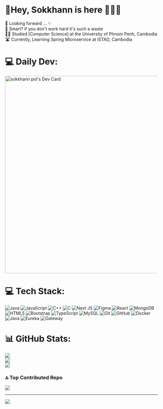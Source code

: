 # 💫Hey, Sokkhann is here 👋😉✨
🔭 Looking forward ... ✨<br>
🌱 Smart? if you don't work hard it's such a waste<br>
👨‍🎓 Studied [Computer Science] at the University of Phnom Penh, Cambodia<br/>
🛣️ Currently, Learning Spring Microservice at ISTAD, Cambodia<br/>

# 💻 Daily Dev:
<a href="https://app.daily.dev/sokkhannpol"><img src="https://api.daily.dev/devcards/v2/2eZga3YlVknInNmWqHe82.png?type=wide&r=5e4" width="652" alt="sokkhann pol's Dev Card"/></a>


# 💻 Tech Stack:
![Java](https://img.shields.io/badge/java-%23ED8B00.svg?style=for-the-badge&logo=openjdk&logoColor=white) ![JavaScript](https://img.shields.io/badge/javascript-%23323330.svg?style=for-the-badge&logo=javascript&logoColor=%23F7DF1E) ![C++](https://img.shields.io/badge/c++-%2300599C.svg?style=for-the-badge&logo=c%2B%2B&logoColor=white) ![C](https://img.shields.io/badge/c-%2300599C.svg?style=for-the-badge&logo=c&logoColor=white) ![Next JS](https://img.shields.io/badge/Next-black?style=for-the-badge&logo=next.js&logoColor=white) ![Figma](https://img.shields.io/badge/figma-%23F24E1E.svg?style=for-the-badge&logo=figma&logoColor=white) ![React](https://img.shields.io/badge/react-%2320232a.svg?style=for-the-badge&logo=react&logoColor=%2361DAFB) ![MongoDB](https://img.shields.io/badge/MongoDB-%234ea94b.svg?style=for-the-badge&logo=mongodb&logoColor=white) ![HTML5](https://img.shields.io/badge/html5-%23E34F26.svg?style=for-the-badge&logo=html5&logoColor=white) ![Bootstrap](https://img.shields.io/badge/bootstrap-%238511FA.svg?style=for-the-badge&logo=bootstrap&logoColor=white) ![TypeScript](https://img.shields.io/badge/typescript-%23007ACC.svg?style=for-the-badge&logo=typescript&logoColor=white) ![MySQL](https://img.shields.io/badge/mysql-4479A1.svg?style=for-the-badge&logo=mysql&logoColor=white) ![Git](https://img.shields.io/badge/git-%23F05033.svg?style=for-the-badge&logo=git&logoColor=white) ![GitHub](https://img.shields.io/badge/github-%23121011.svg?style=for-the-badge&logo=github&logoColor=white) ![Docker](https://img.shields.io/badge/docker-%230db7ed.svg?style=for-the-badge&logo=docker&logoColor=white)
![Java](https://img.shields.io/badge/java-%23ED8B00.svg?style=for-the-badge&logo=openjdk&logoColor=white)
![Eureka](https://img.shields.io/badge/eureka-%23000000.svg?style=for-the-badge&logo=apache&logoColor=white)
![Gateway](https://img.shields.io/badge/gateway-%23000000.svg?style=for-the-badge&logo=nginx&logoColor=white)
# 📊 GitHub Stats:
![](https://github-readme-stats.vercel.app/api?username=Sokkhann&theme=merko&hide_border=false&include_all_commits=false&count_private=false)<br/>
![](https://github-readme-streak-stats.herokuapp.com/?user=Sokkhann&theme=merko&hide_border=false)<br/>
![](https://github-readme-stats.vercel.app/api/top-langs/?username=Sokkhann&theme=merko&hide_border=false&include_all_commits=false&count_private=false&layout=compact)

### 🔝 Top Contributed Repo
![](https://github-contributor-stats.vercel.app/api?username=Sokkhann&limit=5&theme=dark&combine_all_yearly_contributions=true)

---
[![](https://visitcount.itsvg.in/api?id=Sokkhann&icon=0&color=0)](https://visitcount.itsvg.in)

<!-- Proudly created with GPRM ( https://gprm.itsvg.in ) -->
